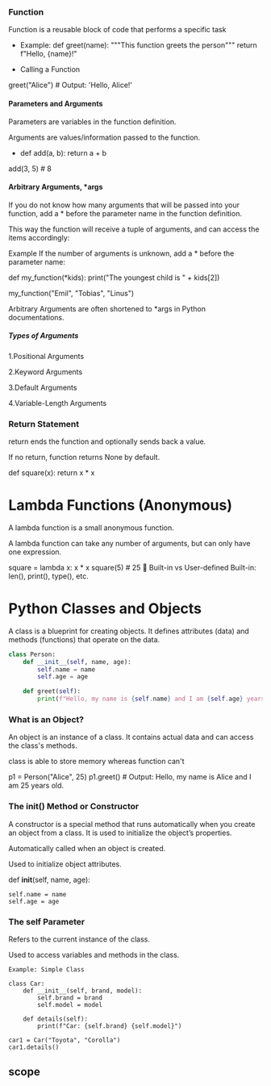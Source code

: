 <!-- 
lambda 
classes and objects 
constructor
scope -->

### Function

Function is a reusable block of code that performs a specific task

- Example:
def greet(name):
    """This function greets the person"""
    return f"Hello, {name}!"

 - Calling a Function

greet("Alice")  # Output: 'Hello, Alice!'

#### Parameters and Arguments

Parameters are variables in the function definition.

Arguments are values/information passed to the function.


- def add(a, b):
    return a + b

add(3, 5)  # 8

#### Arbitrary Arguments, *args

If you do not know how many arguments that will be passed into your function, add a * before the parameter name in the function definition.

This way the function will receive a tuple of arguments, and can access the items accordingly:

Example
If the number of arguments is unknown, add a * before the parameter name:

def my_function(*kids):
  print("The youngest child is " + kids[2])

my_function("Emil", "Tobias", "Linus")

Arbitrary Arguments are often shortened to *args in Python documentations.

##### Types of Arguments

1.Positional Arguments

2.Keyword Arguments

3.Default Arguments

4.Variable-Length Arguments



### Return Statement
return ends the function and optionally sends back a value.

If no return, function returns None by default.


def square(x):
    return x * x

# Lambda Functions (Anonymous)

A lambda function is a small anonymous function.

A lambda function can take any number of arguments, but can only have one expression.


square = lambda x: x * x
square(5)  # 25
🧪 Built-in vs User-defined
Built-in: len(), print(), type(), etc.

# Python Classes and Objects

A class is a blueprint for creating objects. It defines attributes (data) and methods (functions) that operate on the data.

```python
class Person:
    def __init__(self, name, age):
        self.name = name
        self.age = age

    def greet(self):
        print(f"Hello, my name is {self.name} and I am {self.age} years old.")
```

### What is an Object?
An object is an instance of a class. It contains actual data and can access the class's methods.

class is able to store memory whereas function can't

p1 = Person("Alice", 25)
p1.greet()  # Output: Hello, my name is Alice and I am 25 years old.

### The init() Method or Constructor

A constructor is a special method that runs automatically when you create an object from a class. It is used to initialize the object’s properties.

Automatically called when an object is created.

Used to initialize object attributes.


def __init__(self, name, age):

    self.name = name
    self.age = age

### The self Parameter
Refers to the current instance of the class.

Used to access variables and methods in the class.

```
Example: Simple Class

class Car:
    def __init__(self, brand, model):
        self.brand = brand
        self.model = model

    def details(self):
        print(f"Car: {self.brand} {self.model}")

car1 = Car("Toyota", "Corolla")
car1.details()

```

## scope

